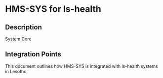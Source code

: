 # HMS-SYS for ls-health

## Description

System Core

## Integration Points

This document outlines how HMS-SYS is integrated with ls-health systems in Lesotho.
